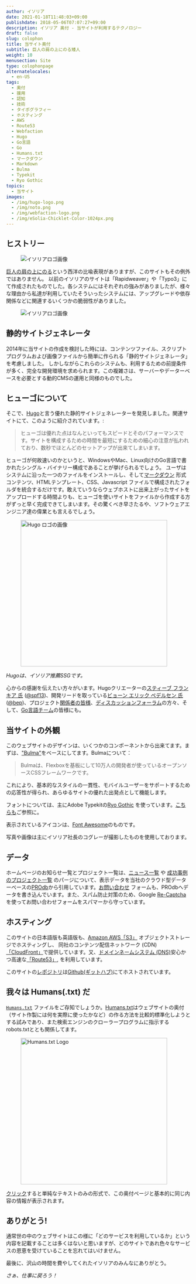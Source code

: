 ```yaml
---
author: イソリア
date: 2021-01-18T11:48:03+09:00
publishdate: 2018-05-06T07:07:27+09:00
description: イソリア 奥付 - 当サイトが利用するテクノロジー
draft: false
slug: colophon
title: 当サイト奥付
subtitle: 巨人の肩の上にのる矮人
weight: 10
menusection: Site
type: colophonpage
alternatelocales:
  - en-US
tags:
  - 奥付
  - 援用
  - 認知
  - 技術
  - タイポグラフィー
  - ホスティング
  - AWS
  - Route53
  - Webfaction
  - Hugo
  - Go言語
  - Go
  - Humans.txt
  - マークダウン
  - Markdown
  - Bulma
  - Typekit
  - Ryo Gothic
topics:
  - 当サイト
images:
  - /img/hugo-logo.png
  - /img/noto.png
  - /img/webfaction-logo.png
  - /img/eSolia-Chicklet-Color-1024px.png
---
```


## ヒストリー

<figure class="image is-128x128 is-pulled-left is-hidden-mobile">
<img class="" data-caption="イソリアロゴ" alt="イソリアロゴ画像" src="/img/eSolia-Chicklet-Color.svg" >
</figure>

[巨人の肩の上にのる](https://ja.wikipedia.org/wiki/%E5%B7%A8%E4%BA%BA%E3%81%AE%E8%82%A9%E3%81%AE%E4%B8%8A)という西洋の比喩表現がありますが、このサイトもその例外ではありません。
以前のイソリアのサイトは「Rapidweaver」や「Typo3」にて作成されたものでした。各システムにはそれぞれの強みがありましたが、様々な理由から私達が利用していたそういったシステムには、アップグレードや依存関係などに関連するいくつかの脆弱性がありました。

<figure class="image is-256x256 is-hidden-tablet">
<img class="" data-caption="イソリアロゴ" alt="イソリアロゴ画像" src="/img/eSolia-Chicklet-Color.svg" >
</figure>

## 静的サイトジェネレータ

2014年に当サイトの作成を検討した時には、コンテンツファイル、スクリプトプログラムおよび画像ファイルから簡単に作られる「静的サイトジェネレータ」を考慮しました。
しかしながらこれらのシステムも、利用するための前提条件が多く、完全な開発環境を求められます。この複雑さは、サーバーやデーターベースを必要とする動的CMSの運用と同様のものでした。

## ヒューゴについて

そこで、[Hugo](http://gohugo.io)と言う優れた静的サイトジェネレーターを発見しました。関連サイトにて、このように紹介されています。:

> ヒューゴは優れた点はなんといってもスピードとそのパフォーマンスです。サイトを構成するための時間を最短にするための細心の注意が払われており、数秒でほとんどのセットアップが出来てしまいます。

ヒューゴが何故速いのかというと、WindowsやMac、Linux向けのGo言語で書かれたシングル・バイナリー構成であることが挙げられるでしょう。 ユーザはシステムに沿った一つのファイルをインストールし、そして[マークダウン](https://ja.wikipedia.org/wiki/Markdown) 形式コンテンツ、HTMLテンプレート、CSS、Javascript ファイルで構成されたフォルダを統合するだけです。敢えていうならウェブホストに出来上がったサイトをアップロードする時間よりも、ヒューゴを使いサイトをファイルから作成する方がずっと早く完成できてしまいます。その驚くべき早さたるや、ソフトウェアエンジニア達の偉業とも言えるでしょう。

<figure class="">
<img class="" width="400" data-caption="Hugo ロゴ" alt="Hugo ロゴの画像" src="/img/hugo-logo.png" >
</figure>

_Hugoは、イソリア推薦SSGです。_

心からの感謝を伝えたい方々がいます。Hugoクリエーターの[スティーブ フランキア 氏](http://spf13.com) ([@spf13](https://github.com/spf13))、開発リードを取っている[ビョーン エリック ペデルセン 氏](http://bep.is) ([@bep](https://github.com/bep))、プロジェクト[関係者の皆様](https://github.com/spf13/hugo/graphs/contributors)、[ディスカッションフォーラム](http://discuss.hugo.io)の方々、そして、[Go言語チーム](http://golang.org/CONTRIBUTORS)の皆様にも。

## 当サイトの外観

このウェブサイトのデザインは、いくつかのコンポーネントから出来てます。まずは、["Bulma"](https://bulma.io)をベースにしてます。Bulmaについて： 

> Bulmaは、Flexboxを基板にして10万人の開発者が使っているオープンソースCSSフレームワークです。

これにより、基本的なスタイルの一貫性、モバイルユーザーをサポートするための応答性が得られ、あらゆるサイトの優れた出発点として機能します。

フォントについては、主にAdobe Typekitの[Ryo Gothic](https://typekit.com/fonts/ryo-gothic-plusn) を使っています。[こちらも](https://typekit.com/colophons/fwz4gtk)ご参照に。

表示されているアイコンは、[Font Awesome](https://fontawesome.com/icons?d=gallery)のものです。

写真や画像は主にイソリア社長のコグレーが撮影したものを使用しております。 

## データ

ホームページのお知らせ一覧とプロジェクト一覧は、[ニュース一覧](https://esolia.com/post) や [成功事例のプロジェクト一覧](https://esolia.com/success-stories) のパージについて、表示データを当社のクラウド型データーベースの[PROdb](https://esolia.com/prodb)から引用しています。[お問い合わせ](https://esolia.com/info-request) フォームも、PROdbへデータを書き込んでいます。また、スパム防止対策のため、Google [Re-Captcha](https://www.google.com/recaptcha/intro/android.html)を使ってお問い合わせフォームをスパマーから守っています。

## ホスティング

このサイトの日本語版も英語版も、[Amazon AWS「S3」](https://aws.amazon.com/jp/s3/?nc1=h_ls) オブジェクトストレージでホスティングし、
同社のコンテンツ配信ネットワーク (CDN)[「CloudFront」](https://aws.amazon.com/jp/cloudfront/?nc1=h_ls)で提供しています。又、[ドメインネームシステム (DNS)](https://aws.amazon.com/jp/route53/what-is-dns/)安心かつ高速な[「Route53」](https://aws.amazon.com/route53/), を利用しています。

このサイトの[レポジトリ](https://github.com/eSolia/eSolia)は[Github(ギットハブ)](https://github.com)にてホストされています。

## 我々は Humans(.txt) だ

[``Humans.txt``](/humans.txt) ファイルをご存知でしょうか。[Humans.txt](http://humanstxt.org)はウェブサイトの奥付（サイト作製には何を実際に使ったかなど）の作る方法を比較的標準化しようとする試みであり、また検索エンジンのクローラープログラムに指示するrobots.txtととも関係してます。

<figure class="">
<img class="" width="400" data-caption="Humans.txt Logo" alt="Humans.txt Logo" src="/img/humans-txt-large-logo2.png" >
</figure>

[クリック](/humans.txt)すると単純なテキストのみの形式で、この奥付ページと基本的に同じ内容の情報が表示されます。

## ありがとう!

通常世の中のウェブサイトはこの様に「どのサービスを利用しているか」という内容を記載することは多くはないと思いますが、どのサイトであれ色々なサービスの恩恵を受けていることを忘れてはいけません。

最後に、沢山の時間を費やしてくれたイソリアのみんなにありがとう。

_さぁ、仕事に戻ろう！_
